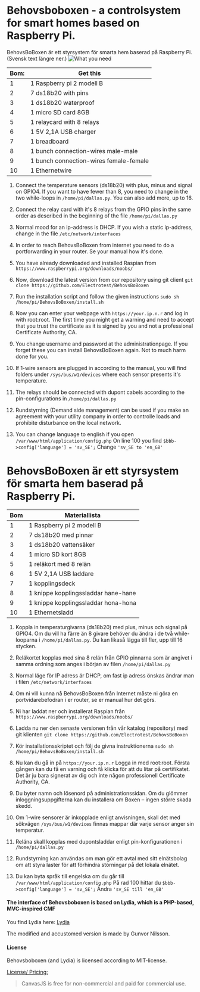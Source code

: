 # Behovsboboxen - a controlsystem for smart homes based on Raspberry Pi.
BehovsBoBoxen är ett styrsystem för smarta hem baserad på Raspberry Pi. (Svensk text längre ner.)
![What you need](http://www.behovsbo.se/bilderipso/bbbmaterial.jpg)

Bom: | Get this
---- | --------
1 | 1 Raspberry pi 2 modell B 
2 | 7 ds18b20 with pins 
3 | 1 ds18b20 waterproof 
4 | 1 micro SD card 8GB 
5 | 1 relaycard with 8 relays 
6 | 1 5V 2,1A USB charger 
7 | 1 breadboard 
8 | 1 bunch connection-wires male-male 
9 | 1 bunch connection-wires female-female 
10 | 1 Ethernetwire 


1. Connect the temperature sensors (ds18b20) with plus, minus and signal on GPIO4. If you want to have fewer than 8,
you need to change in the two while-loops in `/home/pi/dallas.py`. You can also add more, up to 16.

2. Connect the relay card with it's 8 relays from the GPIO pins in the same order as described in the beginning of the file `/home/pi/dallas.py`

3. Normal mood for an ip-address is DHCP. If you wish a static ip-address, change in the file `/etc/network/interfaces`

4. In order to reach BehovsBoBoxen from internet you need to do a portforwarding in your router. Se your manual how it's done.

5. You have already downloaded and installed Raspian from `https://www.raspberrypi.org/downloads/noobs/`

6. Now, download the latest version from our repository using git client `git clone https://github.com/Electrotest/BehovsBoBoxen`

7. Run the installation script and follow the given instructions `sudo sh /home/pi/BehovsBoBoxen/install.sh`

8. Now you can enter your webpage with `https://your.ip.n.r` and log in with root:root. The first time you might get a warning and need to accept that you trust the certificate as it is signed by you and not a professional Certificate Authority, CA. 

9. You change username and password at the administrationpage. If you forget these you can install BehovsBoBoxen again. Not to much harm done for you.

10. If 1-wire sensors are plugged in according to the manual, you will find folders under `/sys/bus/w1/devices` where each sensor presents it's temperature.

11. The relays should be connected with dupont cabels according to the pin-configurations in `/home/pi/dallas.py`

12. Rundstyrning (Demand side management) can be used if you make an agreement with your utility company in order to controlle loads and prohibite disturbance on the local network.

13. You can change language to english if you open `/var/www/html/application/config.php` On line 100 you find `$bbb->config['language'] = 'sv_SE';` Change `'sv_SE to 'en_GB'`


# BehovsBoBoxen är ett styrsystem för smarta hem baserad på Raspberry Pi.

Bom | Materiallista
--- | -------------
1 | 1 Raspberry pi 2 modell B
2 | 7 ds18b20 med pinnar
3 | 1 ds18b20 vattensäker
4 | 1 micro SD kort 8GB
5 | 1 reläkort med 8 relän
6 | 1 5V 2,1A USB laddare
7 | 1 kopplingsdeck
8 | 1 knippe kopplingssladdar hane-hane
9 | 1 knippe kopplingssladdar hona-hona
10 | 1 Ethernetsladd


1. Koppla in temperaturgivarna (ds18b20) med plus, minus och signal på GPIO4. Om du vill ha färre än 8 givare behöver du ändra i de två while-looparna i `/home/pi/dallas.py`. Du kan likaså lägga till fler, upp till 16 stycken.

2. Reläkortet kopplas med sina 8 relän från GPIO pinnarna som är angivet i samma ordning som anges i början av filen `/home/pi/dallas.py`

3. Normal läge för IP adress är DHCP, om fast ip adress önskas ändrar man i filen `/etc/network/interfaces`

4. Om ni vill kunna nå BehovsBoBoxen från Internet måste ni göra en portvidarebefodran i er router, se er manual hur det görs.

5. Ni har laddat ner och installerat Raspian från `https://www.raspberrypi.org/downloads/noobs/`

6. Ladda nu ner den senaste versionen från vår katalog (repository) med git klienten `git clone https://github.com/Electrotest/BehovsBoBoxen`

7. Kör installationsskriptet och följ de givna instruktionerna `sudo sh /home/pi/BehovsBoBoxen/install.sh`

8. Nu kan du gå in på `https://your.ip.n.r` Logga in med root:root. Första gången kan du få en varning och få klicka för att du litar på certifikatet. Det är ju bara signerat av dig och inte någon professionell Certificate Authority, CA.

9. Du byter namn och lösenord på administrationssidan. Om du glömmer inloggningsuppgifterna kan du installera om Boxen  – ingen större skada skedd.

10. Om 1-wire sensorer är inkopplade enligt anvisningen, skall det med sökvägen `/sys/bus/w1/devices` finnas mappar där varje sensor anger sin temperatur.

11. Reläna skall kopplas med dupontsladdar enligt pin-konfigurationen i `/home/pi/dallas.py`

12. Rundstyrning kan användas om man gör ett avtal med sitt elnätsbolag om att styra laster för att förhindra störningar på det lokala elnätet. 

13. Du kan byta språk till engelska om du går till `/var/www/html/application/config.php` På rad 100 hittar du `$bbb->config['language'] = 'sv_SE';` Ändra `'sv_SE till 'en_GB'`


#### The interface of Behovsboboxen is based on Lydia, which is a PHP-based, MVC-inspired CMF

You find Lydia here: [Lydia](https://github.com/mosbth/lydia)

The modified and accustomed version is made by Gunvor Nilsson.


#### License

Behovsboboxen (and Lydia) is licensed according to MIT-license. 


[License/ Pricing:](http://canvasjs.com/download-html5-charting-graphing-library/)
> CanvasJS is free for non-commercial and paid for commercial use.